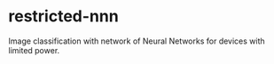# restricted-nnn
Image classification with network of Neural Networks for devices with limited power.
